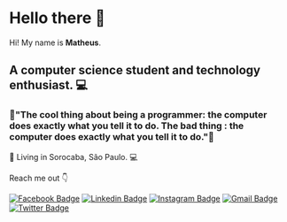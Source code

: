 # Hello there 👋

Hi! My name is **Matheus**. 

## A computer science student and technology enthusiast. 💻

### 🤯"The cool thing about being a programmer: the computer does exactly what you tell it to do. The bad thing : the computer does exactly what you tell it to do."🤯

 📍 Living in Sorocaba, São Paulo.
💻 

Reach me out 👇

[![Facebook Badge](https://img.shields.io/badge/-Facebook-2f55a4?style=flat-square&labelColor=2f55a4&logo=facebook&logoColor=white&link=https://www.youtube.com/channel/UCRhKK6VrISnIWPJjYxBPKnA/videos)](https://www.facebook.com/matheus.paesdealmeida/) [![Linkedin Badge](https://img.shields.io/badge/-LinkedIn-blue?style=flat-square&logo=Linkedin&logoColor=white&link=https://www.linkedin.com/in/isadora-rodrigues-stangarlin-48402b141/)](https://www.linkedin.com/in/matheus-henrique-paes-de-almeida-18565914a/) [![Instagram Badge](https://img.shields.io/badge/-Instagram-BF40BF?style=flat-square&logo=Instagram&logoColor=white&link=https://www.instagram.com/papodedev/)](https://www.instagram.com/matheushpa/) [![Gmail Badge](https://img.shields.io/badge/-Gmail-c14438?style=flat-square&logo=Gmail&logoColor=white&link=mailto:anajuliabit@gmail.com)](mailto:mhpaes97@gmail.com)[ ![Twitter Badge](https://img.shields.io/badge/-Twitter-1DA1F2?style=flat-square&logo=twitter&logoColor=white&link=https://www.twitter.com/anajuliadev)](https://twitter.com/matheus_p6)
